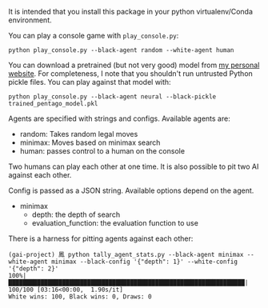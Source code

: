 It is intended that you install this package in your python virtualenv/Conda environment.

You can play a console game with `play_console.py`:

``` shell
python play_console.py --black-agent random --white-agent human
```

You can download a pretrained (but not very good) model from [my personal website](http://derickanderson.xyz/files/trained_pentago_model.pkl).
For completeness, I note that you shouldn't run untrusted Python pickle files.
You can play against that model with:

``` shell
python play_console.py --black-agent neural --black-pickle trained_pentago_model.pkl
```

Agents are specified with strings and configs.
Available agents are:

* random: Takes random legal moves
* minimax: Moves based on minimax search
* human: passes control to a human on the console

Two humans can play each other at one time.
It is also possible to pit two AI against each other.

Config is passed as a JSON string.
Available options depend on the agent.

* minimax
  * depth: the depth of search
  * evaluation_function: the evaluation function to use

There is a harness for pitting agents against each other:

``` shell
(gai-project) 鳳 python tally_agent_stats.py --black-agent minimax --white-agent minimax --black-config '{"depth": 1}' --white-config '{"depth": 2}'
100%|██████████████████████████████████████████████████████████████████| 100/100 [03:16<00:00,  1.90s/it]
White wins: 100, Black wins: 0, Draws: 0
```

